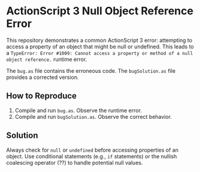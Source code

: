 # ActionScript 3 Null Object Reference Error

This repository demonstrates a common ActionScript 3 error: attempting to access a property of an object that might be null or undefined. This leads to a `TypeError: Error #1009: Cannot access a property or method of a null object reference.` runtime error.

The `bug.as` file contains the erroneous code. The `bugSolution.as` file provides a corrected version.

## How to Reproduce

1.  Compile and run `bug.as`. Observe the runtime error.
2.  Compile and run `bugSolution.as`. Observe the correct behavior.

## Solution

Always check for `null` or `undefined` before accessing properties of an object.  Use conditional statements (e.g., `if` statements) or the nullish coalescing operator (??) to handle potential null values.